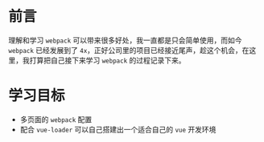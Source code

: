 # 前言

理解和学习 `webpack` 可以带来很多好处，我一直都是只会简单使用，而如今 `webpack` 已经发展到了 `4x`，正好公司里的项目已经接近尾声，趁这个机会，在这里，我打算把自己接下来学习 `webpack` 的过程记录下来。

# 学习目标

- 多页面的 `webpack` 配置
- 配合 `vue-loader` 可以自己搭建出一个适合自己的 `vue` 开发环境
